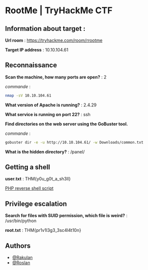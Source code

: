 
# RootMe | TryHackMe CTF

## Information about target : 
**Url room** : https://tryhackme.com/room/rrootme

**Target IP address** : 10.10.104.61


## Reconnaissance
**Scan the machine, how many ports are open?** : 2

_commande_ :
```bash
nmap -sV 10.10.104.61
```

**What version of Apache is running?** : 2.4.29

**What service is running on port 22?** : ssh

**Find directories on the web server using the GoBuster tool.**

_commande_ :
```bash
gobuster dir -e -u http://10.10.104.61/ -w Downloads/common.txt
```

**What is the hidden directory?** : /panel/
## Getting a shell

**user.txt** : THM{y0u_g0t_a_sh3ll}

[PHP reverse shell script](https://github.com/pentestmonkey/php-reverse-shell/blob/master/php-reverse-shell.php)


## Privilege escalation

**Search for files with SUID permission, which file is weird?** : /usr/bin/python

**root.txt** : THM{pr1v1l3g3_3sc4l4t10n}


## Authors

- [@Rakulan](https://www.github.com/octokatherine)
- [@Roslan]()
